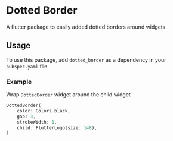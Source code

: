 # Dotted Border

A flutter package to easily added dotted borders around widgets.

## Usage

To use this package, add `dotted_border` as a dependency in your `pubspec.yaml` file.

### Example

Wrap `DottedBorder` widget around the child widget

```dart
DottedBorder(
    color: Colors.black,
    gap: 3,
    strokeWidth: 1,
    child: FlutterLogo(size: 148),
)
```